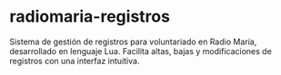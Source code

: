 # radiomaria-registros
Sistema de gestión de registros para voluntariado en Radio María, desarrollado en lenguaje Lua. Facilita altas, bajas y modificaciones de registros con una interfaz intuitiva. 
